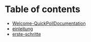 # Table of contents

- [Welcome-QuickPollDocumentation](docs/Welcome-QuickPollDocumentation.md)
- [einleitung](docs/einleitung.md)
- [erste-schritte](docs/erste-schritte.md)
